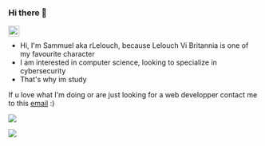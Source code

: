 ### Hi there 👋

<a href="[https://www.linkedin.com/in/leroux-sammuel](https://www.linkedin.com/in/sammuel-leroux-968843244)/">
  <img align="left" alt="Samm's LinkedIN" width="22px" src="https://raw.githubusercontent.com/peterthehan/peterthehan/master/assets/linkedin.svg" />
</a>

<br />

* Hi, I'm Sammuel aka rLelouch, because Lelouch Vi Britannia is one of my favourite character
* I am interested in computer science, looking to specialize in cybersecurity
* That's why im study

If u love what I'm doing or are just looking for a web developper contact me to this [email](mailto:lerouxsammuel67@gmail.com) :)

![](https://github-readme-stats.vercel.app/api/top-langs/?username=rLelouch&theme=radical&hide_langs_below=8)

![](https://github-readme-stats.vercel.app/api?username=rLelouch&show_icons=true&theme=radical&count_private=true)


